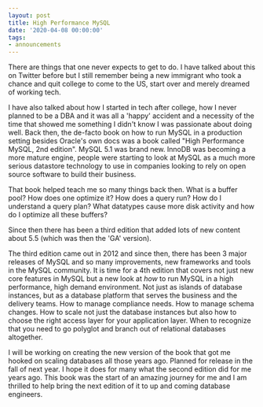 ```yaml
---
layout: post
title: High Performance MySQL
date: '2020-04-08 00:00:00'
tags:
- announcements
---
```

There are things that one never expects to get to do. I have talked about this on Twitter before but I still remember being a new immigrant who took a chance and quit college to come to the US, start over and merely dreamed of working tech.

I have also talked about how I started in tech after college, how I never planned to be a DBA and it was all a 'happy' accident and a necessity of the time that showed me something I didn't know I was passionate about doing well. Back then, the de-facto book on how to run MySQL in a production setting besides Oracle's own docs was a book called "High Performance MySQL, 2nd edition". MySQL 5.1 was brand new. InnoDB was becoming a more mature engine, people were starting to look at MySQL as a much more serious datastore technology to use in companies looking to rely on open source software to build their business.

That book helped teach me so many things back then. What is a buffer pool? How does one optimize it? How does a query run? How do I understand a query plan? What datatypes cause more disk activity and how do I optimize all these buffers? 

Since then there has been a third edition that added lots of new content about 5.5 (which was then the 'GA' version). 

The third edition came out in 2012 and since then, there has been 3 major releases of MySQL and so many improvements, new frameworks and tools in the MySQL community. It is time for a 4th edition that covers not just new core features in MySQL but a new look at _how_ to run MySQL in a high performance, high demand environment. Not just as islands of database instances, but as a database platform that serves the business and the delivery teams. How to manage compliance needs. How to manage schema changes. How to scale not just the database instances but also how to choose the right access layer for your application layer. When to recognize that you need to go polyglot and branch out of relational databases altogether.

I will be working on creating the new version of the book that got me hooked on scaling databases all those years ago. Planned for release in the fall of next year. I hope it does for many what the second edition did for me years ago. This book was the start of an amazing journey for me and I am thrilled to help bring the next edition of it to up and coming database engineers. 